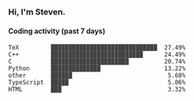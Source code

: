 ### Hi, I'm Steven.

#### Coding activity (past 7 days)
```
TeX         ▓▓▓▓▓▓▓▓▓▓▓▓▓▓▓▓▓▓▓▓▓▓▓▓▓▓▓▓▓▓  27.49%
C++         ▓▓▓▓▓▓▓▓▓▓▓▓▓▓▓▓▓▓▓▓▓▓▓▓▓▓      24.49%
C           ▓▓▓▓▓▓▓▓▓▓▓▓▓▓▓▓▓▓▓▓▓▓          20.74%
Python      ▓▓▓▓▓▓▓▓▓▓▓▓▓▓                  13.22%
other       ▓▓▓▓▓▓                           5.68%
TypeScript  ▓▓▓▓▓                            5.06%
HTML        ▓▓▓                              3.32%
```

